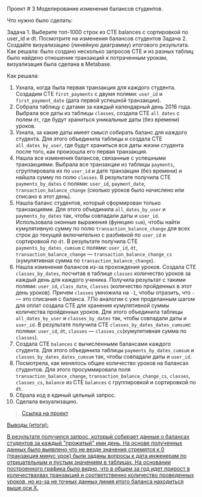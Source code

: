 Проект # 3
Моделирование изменения балансов студентов.

Что нужно было сделать:

Задача 1. Выберите топ-1000 строк из CTE balances с сортировкой по user_id и dt. Посмотрите на изменения балансов студентов
Задача 2. Создайте визуализацию (линейную диаграмму) итогового результата.
Как решала: было создано несколько запросов CTE и из разных таблиц было найдено отношение транзакций к потраченным урокам, визуализация была сделана в Metabase.

Как решала:
1. Узнала, когда была первая транзакция для каждого студента. 
Создадим CTE `first_payments` с двумя полями: `user_id` и `first_payment_date` (дата первой успешной транзакции). 
2. Собрала таблицу с датами за каждый календарный день 2016 года. Выбрала все даты из таблицы `classes`, создала CTE `all_dates` с полем `dt`, где будут храниться уникальные даты (без времени) уроков. 
3. Узнала, за какие даты имеет смысл собирать баланс для каждого студента. Для этого объединила таблицы и создала CTE `all_dates_by_user`, где будут храниться все даты жизни студента после того, как произошла его первая транзакция. 
4. Нашла все изменения балансов, связанные с успешными транзакциями. Выбрала все транзакции из таблицы `payments`, сгруппировала их по `user_id` и дате транзакции (без времени) и найшла сумму по полю `classes`. В результате получила CTE `payments_by_dates` с полями: `user_id`, `payment_date`, `transaction_balance_change` (сколько уроков было начислено или списано в этот день). 
 5. Нашла баланс студентов, который сформирован только транзакциями. Для этого объединила `all_dates_by_user` и `payments_by_dates` так, чтобы совпадали даты и `user_id`. Использовала оконные выражения (функцию `sum`), чтобы найти кумулятивную сумму по полю `transaction_balance_change` для всех строк до текущей включительно с разбивкой по `user_id` и сортировкой по `dt`. В результате получила CTE `payments_by_dates_cumsum` с полями: `user_id`, `dt`, `transaction_balance_change` — `transaction_balance_change_cs` (кумулятивная сумма по `transaction_balance_change`).
 6. Нашла изменения балансов из-за прохождения уроков. Создала CTE `classes_by_dates`, посчитав в таблице `classes` количество уроков за каждый день для каждого ученика. Получила результат с такими полями: `user_id`, `class_date`, `classes` (количество пройденных в этот день уроков). Причем `classes` умножила на `-1`, чтобы отразить, что `-` — это списания с баланса.
7.По аналогии с уже проделанным шагом для оплат создала CTE для хранения кумулятивной суммы количества пройденных уроков. 
Для этого объединила таблицы `all_dates_by_user` и `classes_by_dates` так, чтобы совпадали даты и `user_id`. В результате получила CTE `classes_by_dates_dates_cumsum`с полями: `user_id`, `dt`, `classes` — `classes_cs`(кумулятивная сумма по `classes`).
8. Создала CTE `balances` с вычисленными балансами каждого студента. Для этого объединила таблицы `payments_by_dates_cumsum` и `classes_by_dates_dates_cumsum` так, чтобы совпадали даты и `user_id`.
9. Посмотрела, как менялось общее количество уроков на балансах студентов. Для этого просуммировала поля `transaction_balance_change`, `transaction_balance_change_cs`, `classes`, `classes_cs`, `balance` из CTE `balances` с группировкой и сортировкой по `dt`.
10. Сбрала код в единый цельный запрос.
11. Сделала визуализацию.

> <a href="https://metabase.sky.pro/question/79661"> Ссылка на проект

Выводы (итоги):

В результате получился запрос, который собирает данные о балансах студентов за каждый "прожитый" ими день. 
На основе полученных данных было выявлено что не везде значения стремятся к 0 (транзакция минус урок) были заданы вопросы к дата инженерам по отрицательным и пустым значениям в таблицах.
На основании построенного графика было видно, что в общем за год идет прирост в количествахвах транзакций и соответственно количество проведенных уроков, но из-за не точных данных линия итого баланса находиться выше оси Х.
